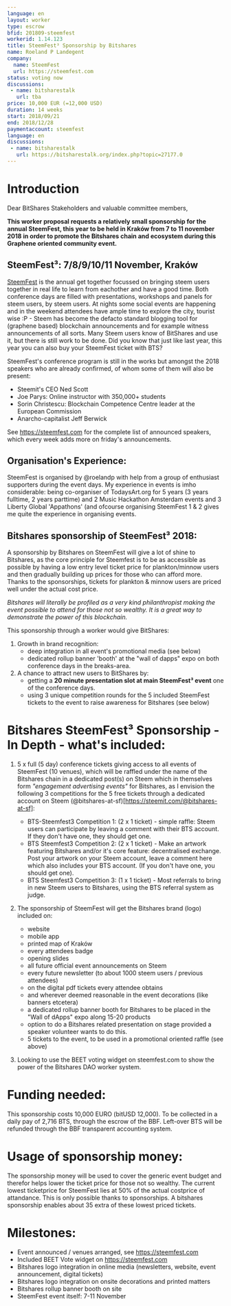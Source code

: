 ```yaml
---
language: en
layout: worker
type: escrow
bfid: 201809-steemfest
workerid: 1.14.123
title: SteemFest³ Sponsorship by Bitshares
name: Roeland P Landegent
company:
  name: SteemFest
  url: https://steemfest.com
status: voting now
discussions:
 - name: bitsharestalk
   url: tba
price: 10,000 EUR (=12,000 USD)
duration: 14 weeks
start: 2018/09/21
end: 2018/12/28
paymentaccount: steemfest
language: en
discussions:
 - name: bitsharestalk
   url: https://bitsharestalk.org/index.php?topic=27177.0
---
```


# Introduction

Dear BitShares Stakeholders and valuable committee members, 

**This worker proposal requests a relatively small sponsorship for the annual SteemFest, this year to be held in Kraków from 7 to 11 november 2018 in order to promote the Bitshares chain and ecosystem during this Graphene oriented community event.**

## SteemFest³: 7/8/9/10/11 November, Kraków
[SteemFest](https://steemfest.com) is the annual get together focussed
on bringing steem users together in real life to learn from eachother
and have a good time. Both conference days are filled with
presentations, workshops and panels for steem users, by steem users. At
nights some social events are happening and in the weekend attendees
have ample time to explore the city, tourist wise :P - Steem has
become the defacto standard blogging tool for (graphene based)
blockchain announcements and for example witness announcements of all
sorts. Many Steem users know of BitShares and use it, but there is still
work to be done. Did you know that just like last year, this year you can also buy your
SteemFest ticket with BTS? 

SteemFest's conference program is still in the works but amongst the
2018 speakers who are already confirmed, of whom some of them will also
be present: 
- Steemit's CEO Ned Scott
- Joe Parys: Online instructor with 350,000+ students
- Sorin Christescu: Blockchain Competence Centre leader at the European Commission
- Anarcho-capitalist Jeff Berwick

See https://steemfest.com for the complete list of announced speakers, which every week adds more on friday's announcements.

## Organisation's Experience: 
SteemFest is organised by @roelandp with
help from a group of enthusiast supporters during the event days. My
experience in events is imho considerable: being co-organiser of
TodaysArt.org for 5 years (3 years fulltime, 2 years parttime) and 2
Music Hackathon Amsterdam events and 3 Liberty Global 'Appathons' (and
ofcourse organising SteemFest 1 & 2 gives me quite the experience in organising events.

## Bitshares sponsorship of SteemFest³ 2018:
A sponsorship by Bitshares on SteemFest will give a lot of shine to Bitshares, as the core principle for Steemfest is to be as accessible as possible by having a low entry level ticket price for plankton/minnow users and then gradually building up prices for those who can afford more. Thanks to the sponsorships, tickets for plankton & minnow users are priced well under the actual cost price. 

_Bitshares will literally be profiled as a very kind philanthropist making the event possible to attend for those not so wealthy. It is a great way to demonstrate the power of this blockchain._

This sponsorship through a worker would give BitShares: 
1. Growth in brand recognition:
   - deep integration in all event's promotional media (see below)
   - dedicated rollup banner 'booth' at the "wall of dapps" expo on both conference days in the breaks-area.
2. A chance to attract new users to BitShares by:
   - getting a **20 minute presentation slot at main SteemFest³ event**  one of the conference days.
   - using 3 unique competition rounds for the 5 included SteemFest tickets to the event to raise awareness for Bitshares (see below)

# Bitshares SteemFest³ Sponsorship - In Depth - what's included:

1. 5 x full (5 day) conference tickets giving access to all events of SteemFest (10 venues), which will be raffled under the name of the Bitshares chain in a dedicated post(s) on Steem which in themselves form  _"engagement advertising events"_ for Bitshares, as I envision the following 3 competitions for the 5 free tickets through a dedicated account on Steem (@bitshares-at-sf)[https://steemit.com/@bitshares-at-sf]:
   - BTS-Steemfest3 Competition 1: (2 x 1 ticket) - simple raffle: Steem users can participate by leaving a comment with their BTS account. If they don't have one, they should get one. 
   - BTS Steemfest3 Competition 2: (2 x 1 ticket) - Make an artwork featuring Bitshares and/or it's core feature: decentralised exchange. Post your artwork on your Steem account, leave a comment here which also includes your BTS account. (If you don't have one, you should get one).
   - BTS Steemfest3 Competition 3: (1 x 1 ticket) - Most referrals to bring in new Steem users to Bitshares, using the BTS referral system as judge. 

2. The sponsorship of SteemFest will get the Bitshares brand (logo) included on: 
   - website 
   - mobile app 
   - printed map of Kraków
   - every attendees badge
   - opening slides 
   - all future official event announcements on Steem
   - every future newsletter (to about 1000 steem users / previous attendees)
   - on the digital pdf tickets every attendee obtains
   - and wherever deemed reasonable in the event decorations (like banners etcetera)
   - a dedicated rollup banner booth for Bitshares to be placed in the "Wall of dApps" expo along 15-20 products
   - option to do a Bitshares related presentation on stage provided a speaker volunteer wants to do this. 
   - 5 tickets to the event, to be used in a promotional oriented raffle (see above)

3. Looking to use the BEET voting widget on steemfest.com to show the power of the Bitshares DAO worker system.

# Funding needed: 
This sponsorship costs 10,000 EURO (bitUSD 12,000). To be collected in a daily pay of 2,716 BTS, through the escrow of the BBF. Left-over BTS will be refunded through the BBF transparent accounting system. 

# Usage of sponsorship money:
The sponsorship money will be used to cover the generic event budget and therefor helps lower the ticket price for those not so wealthy. The current lowest ticketprice for SteemFest lies at 50% of the actual costprice of attandance. This is only possible thanks to sponsorships. A bitshares sponsorship enables about 35 extra of these lowest priced tickets. 

# Milestones:
- Event announced / venues arranged, see https://steemfest.com
- Included BEET Vote widget on https://steemfest.com 
- Bitshares logo integration in online media (newsletters, website, event announcement, digital tickets)
- Bitshares logo integration on onsite decorations and printed matters
- Bitshares rollup banner booth on site
- SteemFest event itself: 7-11 November
